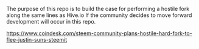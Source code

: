 The purpose of this repo is to build the case for performing a hostile fork along the same lines as Hive.io
If the community decides to move forward development will occur in this repo.

https://www.coindesk.com/steem-community-plans-hostile-hard-fork-to-flee-justin-suns-steemit 
